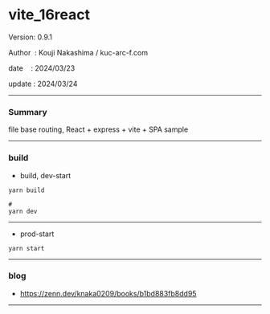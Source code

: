 ﻿# vite_16react

 Version: 0.9.1

 Author  : Kouji Nakashima / kuc-arc-f.com

 date    : 2024/03/23 

 update  : 2024/03/24 

***
### Summary

file base routing, React + express + vite +  SPA sample

***
### build

* build, dev-start

```
yarn build

#
yarn dev
```

***
* prod-start

```
yarn start
```

***
### blog 

* https://zenn.dev/knaka0209/books/b1bd883fb8dd95

***

